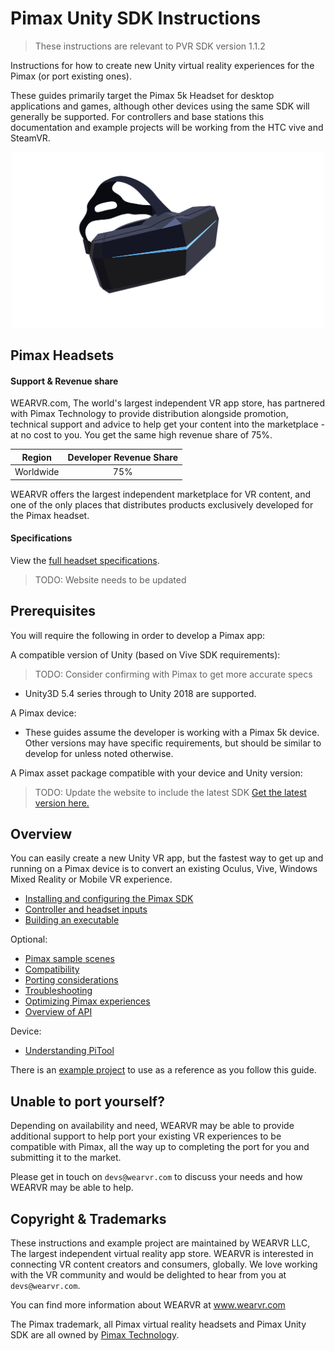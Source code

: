 # Pimax Unity SDK Instructions

> These instructions are relevant to PVR SDK version 1.1.2

Instructions for how to create new Unity virtual reality experiences for the Pimax (or port existing ones).

These guides primarily target the Pimax 5k Headset for desktop applications and games, although other devices using the same SDK will generally be supported. For controllers and base stations this documentation and example projects will be working from the HTC vive and SteamVR.

<p align="center">
  <img alt="P1 Headset" width="500px" src="/docs/assets/Pimax 5K.svg">
</p>

## Pimax Headsets

#### Support & Revenue share

WEARVR.com, The world's largest independent VR app store, has partnered with Pimax Technology to provide distribution alongside promotion, technical support and advice to help get your content into the marketplace - at no cost to you. You get the same high revenue share of 75%.

| Region | Developer Revenue Share |
| :---: | :----: |
| Worldwide | 75% |

WEARVR offers the largest independent marketplace for VR content, and one of the only places that distributes products exclusively developed for the Pimax headset.

#### Specifications

View the [full headset specifications](https://www.wearvr.com/developer-center/devices/pimax).

> TODO: Website needs to be updated

## Prerequisites

You will require the following in order to develop a Pimax app:

A compatible version of Unity (based on Vive SDK requirements):
> TODO: Consider confirming with Pimax to get more accurate specs
* Unity3D 5.4 series through to Unity 2018 are supported.

A Pimax device:

* These guides assume the developer is working with a Pimax 5k device. Other versions may have specific requirements, but should be similar to develop for unless noted otherwise.

A Pimax asset package compatible with your device and Unity version:
> TODO: Update the website to include the latest SDK
<a href="https://users.wearvr.com/developers/devices/pimax/resources/vr-unity-package" target="_blank">Get the latest version here.</a>

## Overview

You can easily create a new Unity VR app, but the fastest way to get up and running on a Pimax device is to convert an existing Oculus, Vive, Windows Mixed Reality or Mobile VR experience.

* [Installing and configuring the Pimax SDK](/docs/pimax-vr-unity-sdk-installation.md)
* [Controller and headset inputs](/docs/pimax-controllers.md)
* [Building an executable](/docs/building-pimax-exe.md)

Optional:

* [Pimax sample scenes](/docs/pimax-sample-scenes-overview.md)
* [Compatibility](/docs/pimax-compatibility.md)
* [Porting considerations](/docs/pimax-porting-considerations.md)
* [Troubleshooting](/docs/troubleshooting.md)
* [Optimizing Pimax experiences](/docs/optimizing-pimax-experiences.md)
* [Overview of API](/docs/api-overview.md)

Device:

* [Understanding PiTool](/docs/pitool-guide.md)

There is an [example project](examples/Readme.md) to use as a reference as you follow this guide.

## Unable to port yourself?

Depending on availability and need, WEARVR may be able to provide additional support to help port your existing VR experiences to be compatible with Pimax, all the way up to completing the port for you and submitting it to the market.

Please get in touch on `devs@wearvr.com` to discuss your needs and how WEARVR may be able to help.

## Copyright & Trademarks

These instructions and example project are maintained by WEARVR LLC, The largest independent virtual reality app store. WEARVR is interested in connecting VR content creators and consumers, globally. We love working with the VR community and would be delighted to hear from you at `devs@wearvr.com`.

You can find more information about WEARVR at www.wearvr.com

The Pimax trademark, all Pimax virtual reality headsets and Pimax Unity SDK are all owned by [Pimax Technology](https://pimaxvr.com/).
